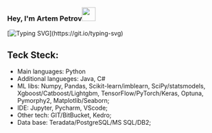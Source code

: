 ### Hey, I'm Artem Petrov<img src="https://github.com/blackcater/blackcater/raw/main/images/Hi.gif" height="32"/></h1>

<!--
**Artifelse/Artifelse** is a ✨ _special_ ✨ repository because its `README.md` (this file) appears on your GitHub profile.

Here are some ideas to get you started:

- 🔭 I’m currently working on ...
- 🌱 I’m currently learning ...
- 👯 I’m looking to collaborate on ...
- 🤔 I’m looking for help with ...
- 💬 Ask me about ...
- 📫 How to reach me: ...
- 😄 Pronouns: ...
- ⚡ Fun fact: ...
-->


[![Typing SVG](https://readme-typing-svg.herokuapp.com?color=%2336BCF7&size=50&duration=10000&width=3000&height=100&lines=Hi+everyone.+I'm+Artem+Petrov.+I+specialize+in+data+analysis+and+machine+learning+model+development.)](https://git.io/typing-svg)

## Teck Steck:
- Main languages:   Python
- Additional langueges:   Java, C#
- ML libs:  Numpy, Pandas, Scikit-learn/imblearn, SciPy/statsmodels, Xgboost/Catboost/Lightgbm, TensorFlow/PyTorch/Keras, Optuna, Pymorphy2, Matplotlib/Seaborn;
- IDE:  Jupyter, Pycharm, VScode;
- Other tech:   GIT/BitBucket, Kedro;
- Data base:  Teradata/PostgreSQL/MS SQL/DB2;



